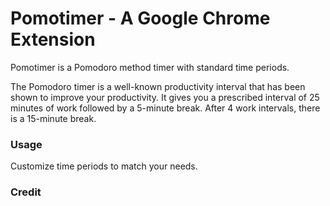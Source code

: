 # Pomotimer - A Google Chrome Extension

Pomotimer is a Pomodoro method timer with standard time periods. 

The Pomodoro timer is a well-known productivity interval that has been shown to improve your productivity. It gives you a prescribed interval of 25 minutes of work followed by a 5-minute break. After 4 work intervals, there is a 15-minute break.

### Usage
Customize time periods to match your needs.

### Credit
